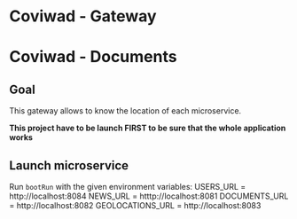 # Coviwad - Gateway
# Coviwad - Documents

## Goal

This gateway allows to know the location of each microservice.

**This project have to be launch FIRST to be sure that the whole application works**

## Launch microservice

Run `bootRun` with the given environment variables:
USERS_URL = http://localhost:8084
NEWS_URL = htttp://localhost:8081
DOCUMENTS_URL = http://localhost:8082
GEOLOCATIONS_URL = http://localhost:8083
